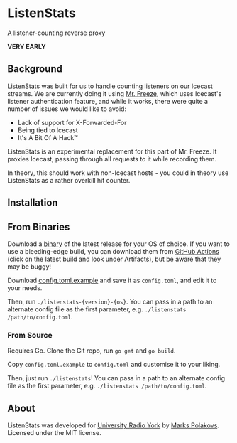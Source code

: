 # ListenStats

A listener-counting reverse proxy

**VERY EARLY**

## Background

ListenStats was built for us to handle counting listeners on our Icecast streams. We are currently doing it using [Mr. Freeze](https://github.com/UniversityRadioYork/mr_freeze), which uses Icecast's listener authentication feature, and while it works, there were quite a number of issues we would like to avoid:

* Lack of support for X-Forwarded-For
* Being tied to Icecast
* It's A Bit Of A Hack:tm:

ListenStats is an experimental replacement for this part of Mr. Freeze. It proxies Icecast, passing through all requests to it while recording them.

In theory, this should work with non-Icecast hosts - you could in theory use ListenStats as a rather overkill hit counter.

## Installation

## From Binaries

Download a [binary](https://github.com/UniversityRadioYork/ListenStats/releases) of the latest release for your OS of choice. If you want to use a bleeding-edge build, you can download them from [GitHub Actions](https://github.com/UniversityRadioYork/ListenStats/actions?query=workflow%3AGo) (click on the latest build and look under Artifacts), but be aware that they may be buggy!

Download [config.toml.example](https://raw.githubusercontent.com/UniversityRadioYork/ListenStats/master/config.toml.example) and save it as `config.toml`, and edit it to your needs.

Then, run `./listenstats-{version}-{os}`. You can pass in a path to an alternate config file as the first parameter, e.g. `./listenstats /path/to/config.toml`.

### From Source

Requires Go. Clone the Git repo, run `go get` and `go build`.

Copy `config.toml.example` to `config.toml` and customise it to your liking.

Then, just run `./listenstats`! You can pass in a path to an alternate config file as the first parameter, e.g. `./listenstats /path/to/config.toml`.

## About

ListenStats was developed for [University Radio York](https://github.com/UniversityRadioYork) by [Marks Polakovs](https://github.com/markspolakovs). Licensed under the MIT license.

